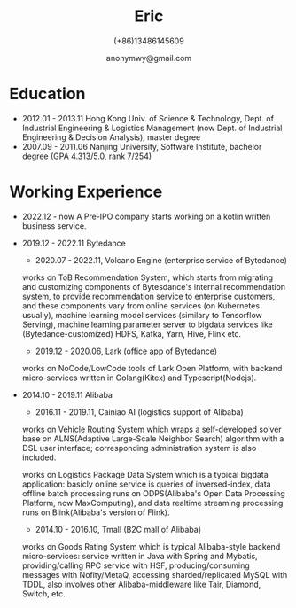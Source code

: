 <h1 align="center">Eric</h1>

<p align="center">(+86)13486145609</p>

<p align="center">anonymwy@gmail.com</p>

# Education

- 2012.01 - 2013.11 Hong Kong Univ. of Science & Technology, Dept. of Industrial Engineering & Logistics Management (now Dept. of Industrial Engineering & Decision Analysis), master degree
- 2007.09 - 2011.06 Nanjing University, Software Institute, bachelor degree (GPA 4.313/5.0, rank 7/254)

# Working Experience

- 2022.12 - now A Pre-IPO company
  starts working on a kotlin written business service.

- 2019.12 - 2022.11  Bytedance
  - 2020.07 - 2022.11, Volcano Engine (enterprise service of Bytedance)

  works on ToB Recommendation System, which starts from migrating and customizing components of Bytesdance's internal recommendation system, to provide recommendation service to enterprise customers, and these components vary from online services (on Kubernetes usually), machine learning model services (similary to Tensorflow Serving), machine learning parameter server to bigdata services like (Bytedance-customized) HDFS, Kafka, Yarn, Hive, Flink etc.

  - 2019.12 - 2020.06,  Lark (office app of Bytedance)

  works on NoCode/LowCode tools of Lark Open Platform, with backend micro-services written in Golang(Kitex) and Typescript(Nodejs).

- 2014.10 - 2019.11 Alibaba
  - 2016.11 - 2019.11, Cainiao AI (logistics support of Alibaba)

  works on Vehicle Routing System which wraps a self-developed solver base on ALNS(Adaptive Large-Scale Neighbor Search) algorithm with a DSL user interface; corresponding administration system is also included.

  works on Logistics Package Data System which is a typical bigdata application: basicly online service is queries of inversed-index, data offline batch processing runs on ODPS(Alibaba's Open Data Processing Platform, now MaxComputing), and data realtime streaming processing runs on Blink(Alibaba's version of Flink).

  - 2014.10 - 2016.10, Tmall (B2C mall of Alibaba)

  works on Goods Rating System which is typical Alibaba-style backend micro-services: service written in Java with Spring and Mybatis, providing/calling RPC service with HSF, producing/consuming messages with Nofity/MetaQ, accessing sharded/replicated MySQL with TDDL, also involves other Alibaba-middleware like Tair, Diamond, Switch, etc.
